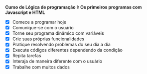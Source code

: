 **Curso de Lógica de programação I: Os primeiros programas com Javascript e HTML**

- [x] Comece a programar hoje
- [x] Comunique-se com o usuário
- [x] Torne seu programa dinâmico com variáveis
- [x] Crie suas próprias funcionalidades
- [x] Pratique resolvendo problemas do seu dia a dia
- [x] Execute códigos diferentes dependendo da condição
- [x] Repita tarefas
- [x] Interaja de maneira diferente com o usuário
- [x] Trabalhe com muitos dados
